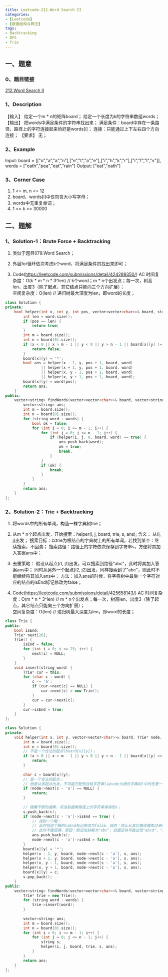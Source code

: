 ```yaml
---
title: Leetcode-212.Word Search II
categories: 
- [Leetcode]
- [数据结构与算法]
tags: 
- Backtracking
- DFS
- Trie
---
```


## 一、题意

### 0、题目链接
[212.Word Search II](https://leetcode.com/problems/word-search-ii/)

### 1、Description
【输入】
给定一个m * n的矩阵board；
给定一个长度为k的字符串数组words；
【输出】
把words中满足条件的字符串找出来；
满足条件：board中存在一条路径，路径上的字符连接起来恰好是words[i]；
连接：只能通过上下左右四个方向连接；
【要求】
无；

### 2、Example
Input: board = [["o","a","a","n"],["e","t","a","e"],["i","h","k","r"],["i","f","l","v"]], words = ["oath","pea","eat","rain"]
Output: ["eat","oath"]

<!-- more -->

### 3、Corner Case
1. 1 <= m, n <= 12
2. board、words[i]中仅包含大小写字母；
3. words中无重复单词；
4. 1 <= k <= 30000

## 二、题解

### 1、Solution-1：Brute Force + Backtracking
1. 类似于题目079.Word Search；

2. 外层for循环依次考虑k个word，将满足条件的找出来即可；

3. Code(https://leetcode.com/submissions/detail/424289350/)
AC
时间复杂度：O(k * m * n * 3^len) // k个word；m * n个出发点；每一次，树高len，出度3（除了起点，其它结点只能向三个方向扩展）；  
空间复杂度：O(len) // 递归树最大深度为len，即word的长度；
```C++
class Solution {
private:
    bool helper(int x, int y, int pos, vector<vector<char>>& board, string& word) {
        int len = word.size();
        if (pos == len) {
            return true;
        }
        int m = board.size();
        int n = board[0].size();
        if (x < 0 || x > m - 1 || y < 0 || y > n - 1 || board[x][y] != word[pos]) {
            return false;
        }
        board[x][y] = '*';
        bool ans = helper(x - 1, y, pos + 1, board, word) 
                || helper(x + 1, y, pos + 1, board, word)
                || helper(x, y - 1, pos + 1, board, word)
                || helper(x, y + 1, pos + 1, board, word);
        board[x][y] = word[pos];
        return ans;
    }
public:
    vector<string> findWords(vector<vector<char>>& board, vector<string>& words) {
        vector<string> ans;
        int m = board.size();
        int n = board[0].size();
        for (string word : words) {
            bool ok = false;
            for (int i = 0; i <= m - 1; i++) {
                for (int j = 0; j <= n - 1; j++) {
                    if (helper(i, j, 0, board, word) == true) {
                        ans.push_back(word);
                        ok = true;
                        break;
                    }
                }
                if (ok) {
                    break;
                }
            }
        }
        return ans;
    }
};
```

### 2、Solution-2：Trie + Backtracking
1. 将words中的所有单词，构造一棵字典树trie；

2. 从m * n个起点出发，开始搜索：helper(i, j, board, trie, s, ans);
含义：
从(i, j)出发；
搜索目标：以trie为根结点的字典树上的所有单词，若找到某个：继续搜索，不回溯；
搜索路径：路径上的字符依次保存到字符串s，方便将其加入答案ans中；

3. 去重策略：
假设从起点(i1, j1)出发，可以搜索到路径"abc"，此时将其加入答案ans中；
同时从另外一个起点(i2, j2)出发，同样搜索到了"abc"，则此时不能继续将其加入ans中；
方法：加入ans的时候，将字典树中最后一个字符对应的结点的isEnd标记修改为false；

3. Code(https://leetcode.com/submissions/detail/425658143/)
AC
时间复杂度：O(m * n * 3^len) // m * n个出发点；每一次，树高len，出度3（除了起点，其它结点只能向三个方向扩展）；  
空间复杂度：O(len) // 递归树最大深度为len，即word的长度；
```C++
class Trie {
public:
    bool isEnd;
    Trie* next[26];
    Trie() {
        isEnd = false;
        for (int i = 0; i <= 25; i++) {
            next[i] = NULL;
        }
    }
    void insert(string word) {
        Trie* cur = this;
        for (char c : word) {
            c -= 'a';
            if (cur->next[c] == NULL) {
                cur->next[c] = new Trie();
            }
            cur = cur->next[c];
        }
        cur->isEnd = true;
    }
};
 
class Solution {
private:
    void helper(int x, int y, vector<vector<char>>& board, Trie* node, string& s, vector<string>& ans) {
        int m = board.size();
        int n = board[0].size();
        // 不是一个合法的起点(board[x][y])；
        if (x < 0 || x > m - 1 || y < 0 || y > n - 1 || board[x][y] == '*') {
            return;
        }
        
        char c = board[x][y];
        // 是一个合法的起点；
        // 但是从该起点出发，不可能匹配到目标字符串(以node为根的字典树)中的任意一个；
        if (node->next[c - 'a'] == NULL) {
            return;
        }
        
        // 随着不断的搜索，将当前搜索路径上的字符串保存到s；
        s.push_back(c);
        if (node->next[c - 'a']->isEnd == true) {
            // 找到一个解：
            // 此时将这个解的isEnd标记修改为false，目的：防止从其它路径搜索过来时，继续将这个解加入答案中；
            // 此时不能回溯，原因：假设当前解为"abc"，后面还有可能出现"abcd"、"abce"等可行解；
            ans.push_back(s);
            node->next[c - 'a']->isEnd = false;
        }
        board[x][y] = '*';
        helper(x - 1, y, board, node->next[c - 'a'], s, ans);
        helper(x + 1, y, board, node->next[c - 'a'], s, ans);
        helper(x, y - 1, board, node->next[c - 'a'], s, ans);
        helper(x, y + 1, board, node->next[c - 'a'], s, ans);
        board[x][y] = c;
        s.pop_back();
    }
public:
    vector<string> findWords(vector<vector<char>>& board, vector<string>& words) {
        Trie* trie = new Trie();
        for (string word : words) {
            trie->insert(word);
        }
        
        vector<string> ans;
        int m = board.size();
        int n = board[0].size();
        for (int i = 0; i <= m - 1; i++) {
            for (int j = 0; j <= n - 1; j++) {
                string s;
                helper(i, j, board, trie, s, ans);
            }
        }
        return ans;
    }
};
```